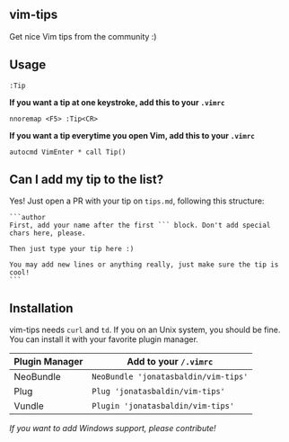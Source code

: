 ## vim-tips
Get nice Vim tips from the community :)

## Usage
```
:Tip
```

**If you want a tip at one keystroke, add this to your `.vimrc`**
```
nnoremap <F5> :Tip<CR>
```

**If you want a tip everytime you open Vim, add this to your `.vimrc`**
```
autocmd VimEnter * call Tip()
```

## Can I add my tip to the list?
Yes! Just open a PR with your tip on `tips.md`, following this structure:

    ```author
    First, add your name after the first ``` block. Don't add special chars here, please.

    Then just type your tip here :)

    You may add new lines or anything really, just make sure the tip is cool!
    ```

## Installation
vim-tips needs `curl` and `td`. If you on an Unix system, you should be fine. You can install it with your favorite plugin manager.

Plugin Manager  | Add to your `/.vimrc`
--------------- | --------------------------------------------------
NeoBundle       | `NeoBundle 'jonatasbaldin/vim-tips'`
Plug            | `Plug 'jonatasbaldin/vim-tips'`
Vundle          | `Plugin 'jonatasbaldin/vim-tips'`

*If you want to add Windows support, please contribute!*
